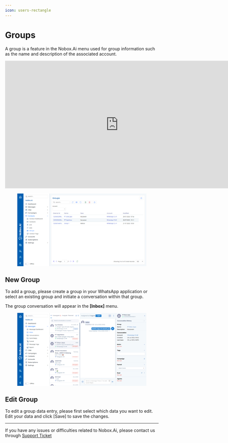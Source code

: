 ```yaml
---
icon: users-rectangle
---
```


# <i class="fa-regular fa-users-cog"></i> Groups

A group is a feature in the Nobox.Ai menu used for group information such as the name and description of the associated account.

<iframe width="742" height="418" src="https://www.youtube.com/embed/_X6yHUwetxw/" title="01. Instalasi NoBox Desktop" frameborder="0" allow="accelerometer; autoplay; clipboard-write; encrypted-media; gyroscope; picture-in-picture; web-share" referrerpolicy="strict-origin-when-cross-origin" allowfullscreen></iframe>

<figure><img src="../../.gitbook/assets/Group.png" alt=""><figcaption></figcaption></figure>

## New Group

To add a group, please create a group in your WhatsApp application or select an existing group and initiate a conversation within that group.

The group conversation will appear in the **\[Inbox]** menu.

<figure><img src="../../.gitbook/assets/Groups Inbox.png" alt=""><figcaption></figcaption></figure>

## **Edit Group**

To edit a group data entry, please first select which data you want to edit. Edit your data and click \[Save] to save the changes.

---

If you have any issues or difficulties related to Nobox.Ai, please contact us through [Support Ticket](https://crm.nobox.ai/clients/tickets)

